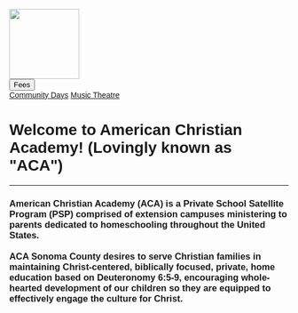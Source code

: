 <!DOCTYPE html>
<html>
<head>
<title>ACA SC | Home</title>
<link rel="preconnect" href="https://fonts.googleapis.com">
<link rel="preconnect" href="https://fonts.gstatic.com" crossorigin>
<link href="https://fonts.googleapis.com/css2?family=Lexend+Tera:wght@100;200;300;400&display=swap" rel="stylesheet"> 
        <style>
          * {
            font-family: 'Lexend Tera', sans-serif;
          }

            *::selection {
                color: #fff;
                background: #ddad69;
                font-weight: lighter;
            }
body {
  font-family: raleway, sans-serif;
}

#home {
 position: fixed;
 top:0px;
 left:0px;
 right:0px;
 z-index: 2;
}

.navbar {
  overflow: hidden;
  background-color: #ddad69;
  height: 65px;
}

.navbar a {
  float: left;
  font-size: 14px;
  color: white;
  text-align: center;
  padding: 14px 16px;
  text-decoration: none;
}

.dropdown {
  float: right;
  overflow: hidden;
}

.dropdown .dropbtn {
  font-size: 14px;  
  border: none;
  outline: none;
  color: white;
  padding: 24px 16px;
  background-color: inherit;
  font-family: inherit;
  margin: 0;
}

.dropbtn {
right:10px;
}
.dropdown:hover .dropbtn {
  background-color: #103465;
}

.dropdown-content {
  display: none;
  position: absolute;
  background-color: #103465;
  min-width: 160px;
  box-shadow: 0px 8px 16px 0px rgba(0,0,0,0.2);
  z-index: 1;
  right:250px;
}

.dropdown-content a {
  float: none;
  color: white;
  padding: 12px 16px;
  text-decoration: none;
  display: block;
  text-align: left;
}

.dropdown-content a:hover {
  background-color: #ddad69;
}

.dropdown:hover .dropdown-content {
  display: block;
}


.dropdown-2 {
  float: right;
  overflow: hidden;
}

.dropdown-2 .dropbtn-2 {
  font-size: 14px;  
  border: none;
  outline: none;
  color: white;
  padding: 24px 16px;
  background-color: inherit;
  font-family: inherit;
  margin: 0;
}

.dropbtn-2 {
right:10px;
}
.dropdown-2:hover .dropbtn-2 {
  background-color: #103465;
}

.dropdown-content-2 {
  display: none;
  position: absolute;
  background-color: #103465;
  min-width: 160px;
  box-shadow: 0px 8px 16px 0px rgba(0,0,0,0.2);
  z-index: 1;
  right: 82px;
}

.dropdown-content-2 a {
  float: none;
  color: white;
  padding: 12px 16px;
  text-decoration: none;
  display: block;
  text-align: left;
}

.dropdown-content-2 a:hover {
  background-color: #ddad69;
}

.dropdown-2:hover .dropdown-content-2 {
  display: block;
}

.dropdown-3 {
  float: right;
  overflow: hidden;
}

.dropdown-3 .dropbtn-3 {
  font-size: 14px;  
  border: none;
  outline: none;
  color: white;
  padding: 24px 16px;
  background-color: inherit;
  font-family: inherit;
  margin: 0;
}

.dropbtn-3 {
right:10px;
}
.dropdown-3:hover .dropbtn-3 {
  background-color: #103465;
}

.dropdown-content-3 {
  display: none;
  position: absolute;
  background-color: #103465;
  min-width: 160px;
  box-shadow: 0px 8px 16px 0px rgba(0,0,0,0.2);
  z-index: 1;
  right: 0;
}

.dropdown-content-3 a {
  float: none;
  color: white;
  padding: 12px 16px;
  text-decoration: none;
  display: block;
  text-align: left;
}

.dropdown-content-3 a:hover {
  background-color: #ddad69;
}

.dropdown-3:hover .dropdown-content-3 {
  display: block;
}

.dropdown-4 {
  float: right;
  overflow: hidden;
}

.dropdown-4 .dropbtn-4 {
  font-size: 14px;  
  border: none;
  outline: none;
  color: white;
  padding: 24px 16px;
  background-color: inherit;
  font-family: inherit;
  margin: 0;
}

.dropbtn-4 {
right:10px;
}
.dropdown-4:hover .dropbtn-4 {
  background-color: #103465;
}

.dropdown-content-4 {
  display: none;
  position: absolute;
  background-color: #103465;
  min-width: 160px;
  box-shadow: 0px 8px 16px 0px rgba(0,0,0,0.2);
  z-index: 1;
  right: 5px;
}

.dropdown-content-4 a {
  float: none;
  color: white;
  padding: 12px 16px;
  text-decoration: none;
  display: block;
  text-align: left;
}

.dropdown-content-4 a:hover {
  background-color: #ddad69;
}

.dropdown-4:hover .dropdown-content-4 {
  display: block;
}

#logo {
position: fixed;
top: -28px;
left: -18px;
}


/* Home Body Content */
/* Home Body Content */
/* Home Body Content */

#home-body {
height: 100%;
background-color: #103465;
position: absolute;
left: 0px;
right: 0px;
top: 0px;

}

#main-title {
background-color: #103465;
font-size: 22px;
text-align: center;
color: white;
padding-top: 100px;
padding-bottom: 15px;
font-weight: 300;
margin-left: auto;
margin-right: auto;
width: 90%;
max-width: 750px;
}

#main-content {
background-color: #103465;
font-size: 15px;
text-align: center;
color: white;
padding-top: 15px;
margin-left: auto;
margin-right: auto;
width: 75%;
max-width: 800px;
font-weight: 200;
}

hr {
width: 40%;
max-width: 375px;
color: #ddad69;
}
</style>
</head>
<body>

<div id="home">
 <div class="navbar">
   <a href="#"><img src="/acasc_logo.png" height="126px" id="logo"></a>
   <div class="dropdown-4">
    <button class="dropbtn-4">Fees
      <i class="fa fa-caret-down"></i>
    </button>
   <div class="dropdown-content-4">
      <a href="#" id="g">Community Days</a>
      <a href="#" id="g">Music Theatre</a>
   </div>
  </div> 
  
 
 </div>
</div>

<div id="home-body">
<h1 id="main-title">Welcome to American Christian Academy! (Lovingly known as &quot;ACA&quot;)</h1><hr>

<h3 id="main-content">American Christian Academy (ACA) is a Private School Satellite Program (PSP) comprised of extension campuses ministering to parents dedicated to homeschooling throughout the United States. <br><br>ACA Sonoma County desires to serve Christian families in maintaining Christ-centered, biblically focused, private, home education based on Deuteronomy 6:5-9, encouraging whole-hearted development of our children so they are equipped to effectively engage the culture for Christ.</h3>

</div>


</body>
</html>

